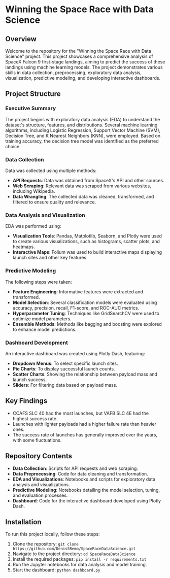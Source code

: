 # Winning the Space Race with Data Science

## Overview

Welcome to the repository for the "Winning the Space Race with Data Science" project. This project showcases a comprehensive analysis of SpaceX Falcon 9 first-stage landings, aiming to predict the success of these landings using machine learning models. The project demonstrates various skills in data collection, preprocessing, exploratory data analysis, visualization, predictive modeling, and developing interactive dashboards.

## Project Structure

### Executive Summary
The project begins with exploratory data analysis (EDA) to understand the dataset's structure, features, and distributions. Several machine learning algorithms, including Logistic Regression, Support Vector Machine (SVM), Decision Tree, and K Nearest Neighbors (KNN), were employed. Based on training accuracy, the decision tree model was identified as the preferred choice.

### Data Collection
Data was collected using multiple methods:
- **API Requests**: Data was obtained from SpaceX's API and other sources.
- **Web Scraping**: Relevant data was scraped from various websites, including Wikipedia.
- **Data Wrangling**: The collected data was cleaned, transformed, and filtered to ensure quality and relevance.

### Data Analysis and Visualization
EDA was performed using:
- **Visualization Tools**: Pandas, Matplotlib, Seaborn, and Plotly were used to create various visualizations, such as histograms, scatter plots, and heatmaps.
- **Interactive Maps**: Folium was used to build interactive maps displaying launch sites and other key features.

### Predictive Modeling
The following steps were taken:
- **Feature Engineering**: Informative features were extracted and transformed.
- **Model Selection**: Several classification models were evaluated using accuracy, precision, recall, F1-score, and ROC-AUC metrics.
- **Hyperparameter Tuning**: Techniques like GridSearchCV were used to optimize model parameters.
- **Ensemble Methods**: Methods like bagging and boosting were explored to enhance model predictions.

### Dashboard Development
An interactive dashboard was created using Plotly Dash, featuring:
- **Dropdown Menus**: To select specific launch sites.
- **Pie Charts**: To display successful launch counts.
- **Scatter Charts**: Showing the relationship between payload mass and launch success.
- **Sliders**: For filtering data based on payload mass.

## Key Findings
- CCAFS SLC 40 had the most launches, but VAFB SLC 4E had the highest success rate.
- Launches with lighter payloads had a higher failure rate than heavier ones.
- The success rate of launches has generally improved over the years, with some fluctuations.

## Repository Contents
- **Data Collection**: Scripts for API requests and web scraping.
- **Data Preprocessing**: Code for data cleaning and transformation.
- **EDA and Visualizations**: Notebooks and scripts for exploratory data analysis and visualizations.
- **Predictive Modeling**: Notebooks detailing the model selection, tuning, and evaluation processes.
- **Dashboard**: Code for the interactive dashboard developed using Plotly Dash.

## Installation
To run this project locally, follow these steps:
1. Clone the repository: `git clone https://github.com/DenisSRemo/SpaceRaceDataScience.git`
2. Navigate to the project directory: `cd SpaceRaceDataScience`
3. Install the required packages: `pip install -r requirements.txt`
4. Run the Jupyter notebooks for data analysis and model training.
5. Start the dashboard: `python dashboard.py`


